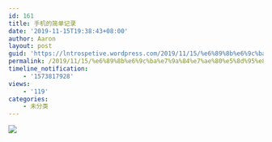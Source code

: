 ```yaml
---
id: 161
title: 手机的简单记录
date: '2019-11-15T19:38:43+08:00'
author: Aaron
layout: post
guid: 'https://lntrospetive.wordpress.com/2019/11/15/%e6%89%8b%e6%9c%ba%e7%9a%84%e7%ae%80%e5%8d%95%e8%ae%b0%e5%bd%95/'
permalink: /2019/11/15/%e6%89%8b%e6%9c%ba%e7%9a%84%e7%ae%80%e5%8d%95%e8%ae%b0%e5%bd%95/
timeline_notification:
    - '1573817928'
views:
    - '119'
categories:
    - 未分类
---
```


![](http://47.101.191.3/wp-content/uploads/2019/11/screenshot_20191115_1935227908021596188700341.jpg)